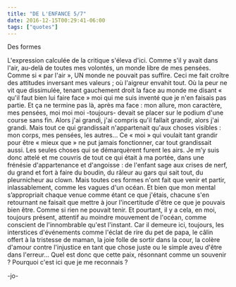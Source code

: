 ```yaml
---
title: "DE L'ENFANCE 5/7"
date: 2016-12-15T00:29:41-06:00
tags: ["quotes"]
---
```



Des formes

L'expression calculée de la critique s'éleva d'ici. Comme s'il y avait dans l'air, au-delà de toutes mes volontés, un monde libre de mes pensées. Comme si « par l'air », UN monde ne pouvait pas suffire. Ceci me fait croître des attitudes inversant mes valeurs ; où l'aigreur envahit tout. Où la peur ne vit que dissimulée, tenant gauchement droit la face au monde me disant « qu'il faut bien lui faire face » moi qui me suis inventé que je n'en faisais pas partie. Et ça ne termine pas là, après ma face : mon allure, mon caractère, mes pensées, moi moi moi -toujours- devait se placer sur le podium d'une course sans fin. Alors j'ai grandi, j'ai compris qu'il fallait grandir, alors j'ai grandi. Mais tout ce qui grandissait n'appartenait qu'aux choses visibles : mon corps, mes pensées, les autres... Ce « moi » qui voulait tant grandir pour être « mieux que » ne put jamais fonctionner, car tout grandissait aussi. Les seules choses qui se démarquèrent furent les airs. Je m’y suis donc attelé et me couvris de tout ce qui était à ma portée, dans une frénésie d'appartenance et d'angoisse : de l'enfant sage aux crises de nerf, du grand et fort à faire du boudin, du râleur au gars qui sait tout, du pleurnicheur au clown. Mais toutes ces formes n'ont fait que venir et partir, inlassablement, comme les vagues d'un océan. Et bien que mon mental s’appropriait chaque venue comme étant ce que j'étais, chacune s'en retournant ne faisait que mettre à jour l'incertitude d'être ce que je pouvais bien être. Comme si rien ne pouvait tenir. Et pourtant, il y a cela, en moi, toujours présent, attentif au moindre mouvement de l'océan, comme conscient de l'innombrable qu'est l'instant. Car il demeure ici, toujours, les interstices d'événements comme l'éclat de rire du pet de papa, le câlin offert à la tristesse de maman, la joie folle de sortir dans la cour, la colère d'amour contre l'injustice en tant que chose juste ou le simple aveu d'être dans l'erreur... Quel est donc que cette paix, résonnant comme un souvenir ? Pourquoi c'est ici que je me reconnais ?

-jo-
